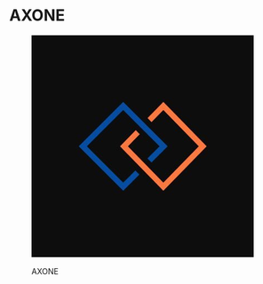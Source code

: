 # AXONE

<figure><img src="../../../.gitbook/assets/axone_400x400.jpg" alt=""><figcaption><p>AXONE</p></figcaption></figure>

